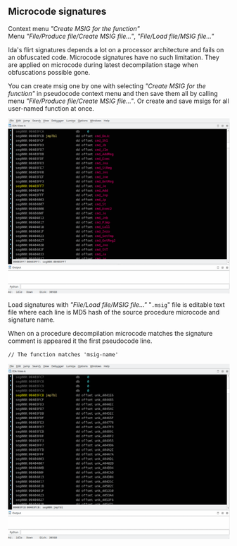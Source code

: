 ## Microcode signatures
Context menu *"Create MSIG for the function"*  
Menu *"File/Produce file/Create MSIG file..."*, *"File/Load file/MSIG file..."*

Ida's flirt signatures depends a lot on a processor architecture and fails on an obfuscated code. Microcode signatures have no such limitation. They are applied on microcode during latest decompilation stage when obfuscations possible gone.

You can create msig one by one with selecting *"Create MSIG for the function"* in pseudocode context menu and then save them all by calling menu *"File/Produce file/Create MSIG file..."*. Or create and save msigs for all user-named function at once.

![Creating microcode signatures](msig-save.gif)

Load signatures with *"File/Load file/MSIG file..."* "`.msig`" file is editable text file where each line is MD5 hash of the source procedure microcode and signature name.

When on a procedure decompilation microcode matches the signature comment is appeared it the first pseudocode line.
```
// The function matches 'msig-name'
```

![Applying microcode signatures](msig-apply.gif)
